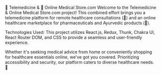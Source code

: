 🏥 Telemedicine & 💊 Online Medical Store.com
Welcome to the Telemedicine & Online Medical Store.com project! This combined effort brings you a telemedicine platform for remote healthcare consultations (🏥) and an online healthcare marketplace for pharmaceuticals and Ayurvedic products (💊).

Technologies Used: This project utilizes React.js, Redux, Thunk, Chakra UI, React Router DOM, and CSS to provide a seamless and user-friendly experience.

Whether it's seeking medical advice from home or conveniently shopping for healthcare essentials online, we've got you covered. Prioritizing accessibility and security, our platform caters to diverse healthcare needs. 🌟
